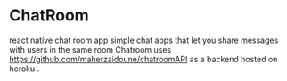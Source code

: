 # ChatRoom
react native chat room app 
simple chat apps that let you share messages with users in the same room 
Chatroom uses https://github.com/maherzaidoune/chatroomAPI as a backend hosted on heroku .
